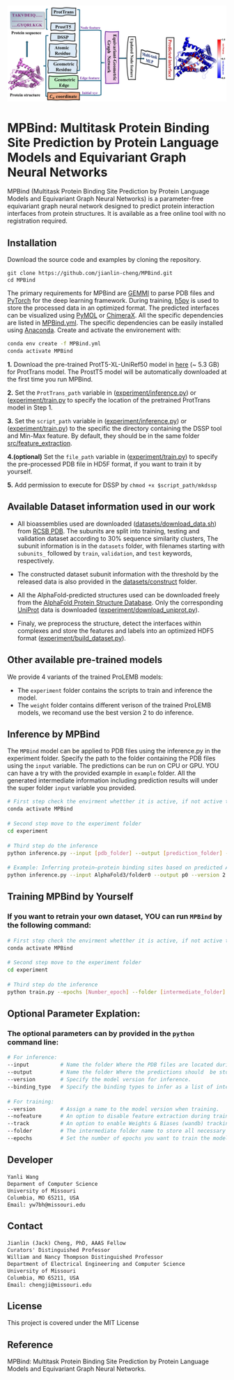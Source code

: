 ![Method overview ](Method.png)

# MPBind: Multitask Protein Binding Site Prediction by Protein Language Models and Equivariant Graph Neural Networks

MPBind (Multitask Protein Binding Site Prediction by Protein Language Models and Equivariant Graph Neural Networks) is a parameter-free equivariant graph neural network designed to predict protein interaction interfaces from protein structures. It is available as a free online tool with no registration required.

## Installation
Download the source code and examples by cloning the repository.
```
git clone https://github.com/jianlin-cheng/MPBind.git
cd MPBind
```

The primary requirements for MPBind are [GEMMI](https://gemmi.readthedocs.io/en/latest/) to parse PDB files and [PyTorch](https://pytorch.org/) for the deep learning framework. During training, [h5py](https://www.h5py.org/) is used to store the processed data in an optimized format. The predicted interfaces can be visualized using [PyMOL](https://pymol.org/2/) or [ChimeraX](https://www.cgl.ucsf.edu/chimerax/). All the specific dependencies are listed in [MPBind.yml](MPBind.yml). The specific dependencies can be easily installed using [Anaconda](https://www.anaconda.com/). Create and activate the environement with:

```bash
conda env create -f MPBind.yml
conda activate MPBind
```
**1.** Download the pre-trained ProtT5-XL-UniRef50 model in [here](https://zenodo.org/record/4644188) (~ 5.3 GB) for ProtTrans model. The ProstT5 model will be automatically downloaded at the first time you run MPBind.  

**2.** Set the `ProtTrans_path` variable in ([experiment/inference.py](experiment/inference.py)) or ([experiment/train.py](experiment/train.py) to specify the location of the pretrained ProtTrans model in Step 1.

**3.** Set the `script_path` variable in ([experiment/inference.py](experiment/inference.py)) or ([experiment/train.py](experiment/train.py)) to the specific the directory containing the DSSP tool and Min-Max feature. By default, they should be in the same folder [src/feature_extraction](src/feature_extraction/).

**4.(optional)** Set the `file_path` variable in ([experiment/train.py](experiment/train.py)) to specify the pre-processed PDB file in HD5F format, if you want to train it by yourself.

**5.** Add permission to execute for DSSP by `chmod +x $script_path/mkdssp`  

## Available Dataset information used in our work

- All bioassemblies used are downloaded ([datasets/download_data.sh](datasets/download_data.sh)) from [RCSB PDB](https://www.rcsb.org/). The subunits are split into training, testing and validation dataset according to 30% sequence similarity clusters, The subunit information is in the `datasets` folder, with filenames starting with `subunits_` followed by `train`, `validation`, and `test` keywords, respectively. 

- The constructed dataset subunit information with the threshold by the released data is also provided in the [datasets/construct](datasets/construct/) folder.

- All the AlphaFold-predicted structures used can be downloaded freely from the [AlphaFold Protein Structure Database](https://alphafold.ebi.ac.uk/). Only the corresponding [UniProt](https://www.uniprot.org/) data is downloaded ([experiment/download_uniprot.py](experiment/download_uniprot.py)). 

- Finaly, we preprocess the structure, detect the interfaces within complexes and store the features and labels into an optimized HDF5 format ([experiment/build_dataset.py](experiment/build_dataset.py)).


## Other available pre-trained models

We provide 4 variants of the trained ProLEMB models:
- The `experiment` folder contains the scripts to train and inference the model.
- The `weight` folder contains different verison of the trained ProLEMB models, we recomand use the best version 2 to do inference.

## Inference by MPBind

The `MPBind` model can be applied to PDB files using the inference.py in the experiment folder. Specify the path to the folder containing the PDB files using the `input` variable. The predictions can be run on CPU or GPU. YOU can have a try with the provided example in `example` folder. All the generated intermediate information including prediction results will under the super folder `input` variable you provided.

```bash
# First step check the envirment whetther it is active, if not active the envirment 
conda activate MPBind

# Second step move to the experiment folder
cd experiment

# Third step do the inference
python inference.py --input [pdb_folder] --output [prediction_folder] --version [model_version] --bind_type 0

# Example: Inferring protein–protein binding sites based on predicted AlphaFold 3 structures.
python inference.py --input AlphaFold3/folder0 --output p0 --version 2 --bind_type 0

```


## Training MPBind by Yourself
### If you want to retrain your own dataset, YOU can run `MPBind` by the following command:

```bash
# First step check the envirment whetther it is active, if not active the envirment 
conda activate MPBind

# Second step move to the experiment folder
cd experiment

# Third step do the inference
python train.py --epochs [Number_epoch] --folder [intermediate_folder] --version [model_version]
```

## Optional Parameter Explation:
### The optional parameters can by provided in the `python` command line:

```bash
# For inference:
--input          # Name the folder Where the PDB files are located during inference.   
--output         # Name the folder Where the predictions should  be stored, the predicted values will be saved in the B-factor field of the output PDB files.
--version        # Specify the model version for inference.
--binding_type   # Specify the binding types to infer as a list of integer values, 0: protein, 1:DNA/RNA, 2:ion, 3:ligand, 4:lipid.

# For training: 
--version        # Assign a name to the model version when training.
--nofeature      # An option to disable feature extraction during training, should be enabled for the first training run.
--track          # An option to enable Weights & Biases (wandb) tracking during training.
--folder         # The intermediate folder name to store all necessary information during training.
--epochs         # Set the number of epochs you want to train the model.
```

## Developer

```
Yanli Wang
Deparment of Computer Science
University of Missouri
Columbia, MO 65211, USA
Email: yw7bh@missouri.edu
```
## Contact

```
Jianlin (Jack) Cheng, PhD, AAAS Fellow
Curators' Distinguished Professor
William and Nancy Thompson Distinguished Professor
Department of Electrical Engineering and Computer Science
University of Missouri
Columbia, MO 65211, USA
Email: chengji@missouri.edu
```

## License
This project is covered under the MIT License

## Reference

MPBind: Multitask Protein Binding Site Prediction by Protein Language Models and Equivariant Graph Neural Networks.


